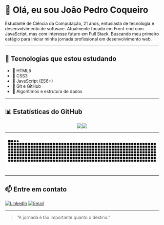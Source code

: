 # 👋 Olá, eu sou João Pedro Coqueiro
 
Estudante de Ciência da Computação, 21 anos, entusiasta de tecnologia e desenvolvimento de software.
Atualmente focado em Front-end com JavaScript, mas com interesse futuro em Full Stack.
Buscando meu primeiro estágio para iniciar minha jornada profissional em desenvolvimento web.

---

## 🚀 Tecnologias que estou estudando

- 📄 HTML5
- 🎨 CSS3
- 📜 JavaScript (ES6+)
- 🔧 Git e GitHub
- 🧠 Algorítimos e estrutura de dados 

---

## 📊 Estatísticas do GitHub
<div style="display:flex; align-items: center; justify-content: center;">
 
<img src="https://github-readme-stats-two-chi-29.vercel.app/api?username=jaocoqueiro&show_icons=true&theme=blue_navy&include_all_commits=true" />
<img src="https://github-readme-stats.vercel.app/api/top-langs/?username=jaocoqueiro&layout=compact&theme=blue_navy&cache_seconds=21600" />

</div>

---

![Snake animation](https://github.com/jaocoqueiro/jaocoqueiro/blob/output/github-contribution-grid-snake.svg?palette=github-dark)

---

## 📫 Entre em contato

[![LinkedIn](https://img.shields.io/badge/-LinkedIn-0A66C2?style=flat&logo=linkedin&logoColor=white)](https://www.linkedin.com/in/joaopedrocoqueiro)
[![Email](https://img.shields.io/badge/-Email-D14836?style=flat&logo=gmail&logoColor=white)](mailto:pbarros215@gmail.com)

---

> “A jornada é tão importante quanto o destino.”
